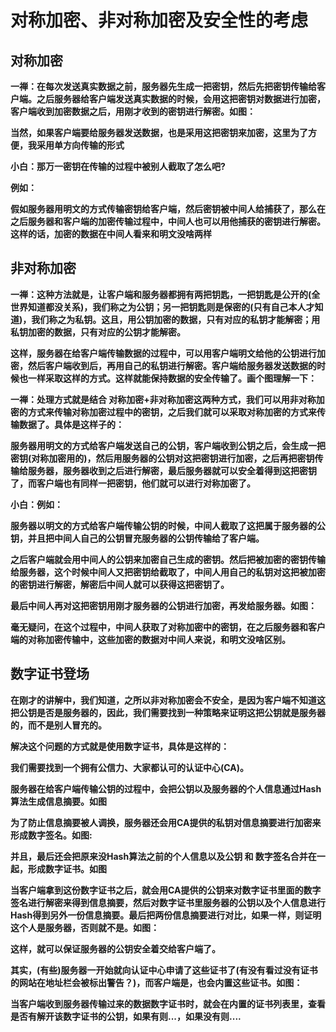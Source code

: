 # 对称加密、非对称加密及安全性的考虑

## **对称加密**



**一禅：在每次发送真实数据之前，服务器先生成一把密钥，然后先把密钥传输给客户端。之后服务器给客户端发送真实数据的时候，会用这把密钥对数据进行加密，客户端收到加密数据之后，用刚才收到的密钥进行解密。如图：**



**当然，如果客户端要给服务器发送数据，也是采用这把密钥来加密，这里为了方便，我采用单方向传输的形式**



**小白：那万一密钥在传输的过程中被别人截取了怎么吧?**

**例如：**

**假如服务器用明文的方式传输密钥给客户端，然后密钥被中间人给捕获了，那么在之后服务器和客户端的加密传输过程中，中间人也可以用他捕获的密钥进行解密。这样的话，加密的数据在中间人看来和明文没啥两样**



## **非对称加密**



**一禅：这种方法就是，让客户端和服务器都拥有两把钥匙，一把钥匙是公开的(全世界知道都没关系)，我们称之为公钥；另一把钥匙则是保密的(只有自己本人才知道)，我们称之为私钥。这且，用公钥加密的数据，只有对应的私钥才能解密；用私钥加密的数据，只有对应的公钥才能解密。**

**这样，服务器在给客户端传输数据的过程中，可以用客户端明文给他的公钥进行加密，然后客户端收到后，再用自己的私钥进行解密。客户端给服务器发送数据的时候也一样采取这样的方式。这样就能保持数据的安全传输了。画个图理解一下：**



**一禅：处理方式就是结合 对称加密+非对称加密这两种方式，我们可以用非对称加密的方式来传输对称加密过程中的密钥，之后我们就可以采取对称加密的方式来传输数据了。具体是这样子的：**

**服务器用明文的方式给客户端发送自己的公钥，客户端收到公钥之后，会生成一把密钥(对称加密用的)，然后用服务器的公钥对这把密钥进行加密，之后再把密钥传输给服务器，服务器收到之后进行解密，最后服务器就可以安全着得到这把密钥了，而客户端也有同样一把密钥，他们就可以进行对称加密了。**



**小白：例如：**

**服务器以明文的方式给客户端传输公钥的时候，中间人截取了这把属于服务器的公钥，并且把中间人自己的公钥冒充服务器的公钥传输给了客户端。**

**之后客户端就会用中间人的公钥来加密自己生成的密钥。然后把被加密的密钥传输给服务器，这个时候中间人又把密钥给截取了，中间人用自己的私钥对这把被加密的密钥进行解密，解密后中间人就可以获得这把密钥了。**

**最后中间人再对这把密钥用刚才服务器的公钥进行加密，再发给服务器。如图：**



**毫无疑问，在这个过程中，中间人获取了对称加密中的密钥，在之后服务器和客户端的对称加密传输中，这些加密的数据对中间人来说，和明文没啥区别。**



## **数字证书登场**

**在刚才的讲解中，我们知道，之所以非对称加密会不安全，是因为客户端不知道这把公钥是否是服务器的，因此，我们需要找到一种策略来证明这把公钥就是服务器的，而不是别人冒充的。**

**解决这个问题的方式就是使用数字证书，具体是这样的：**

**我们需要找到一个拥有公信力、大家都认可的认证中心(CA)。**

**服务器在给客户端传输公钥的过程中，会把公钥以及服务器的个人信息通过Hash算法生成信息摘要。如图**



**为了防止信息摘要被人调换，服务器还会用CA提供的私钥对信息摘要进行加密来形成数字签名。如图:**



**并且，最后还会把原来没Hash算法之前的个人信息以及公钥 和 数字签名合并在一起，形成数字证书。如图**



**当客户端拿到这份数字证书之后，就会用CA提供的公钥来对数字证书里面的数字签名进行解密来得到信息摘要，然后对数字证书里服务器的公钥以及个人信息进行Hash得到另外一份信息摘要。最后把两份信息摘要进行对比，如果一样，则证明这个人是服务器，否则就不是。如图：**



**这样，就可以保证服务器的公钥安全着交给客户端了。**



**其实，(有些)服务器一开始就向认证中心申请了这些证书了(有没有看过没有证书的网站在地址栏会被标出警告？)，而客户端是，也会内置这些证书。如图：**



**当客户端收到服务器传输过来的数据数字证书时，就会在内置的证书列表里，查看是否有解开该数字证书的公钥，如果有则...，如果没有则....**

